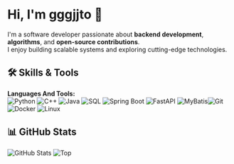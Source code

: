 # Hi, I'm gggjjto 👋

I'm a software developer passionate about **backend development**, **algorithms**, and **open-source contributions**.  
I enjoy building scalable systems and exploring cutting-edge technologies.


## 🛠 Skills & Tools

**Languages And Tools:**  
![Python](https://img.shields.io/badge/-Python-3776AB?style=flat-square&logo=python&logoColor=white)  ![C++](https://img.shields.io/badge/-C++-00599C?style=flat-square&logo=c%2B%2B&logoColor=white)  ![Java](https://img.shields.io/badge/-Java-007396?style=flat-square&logo=java&logoColor=white)  ![SQL](https://img.shields.io/badge/-SQL-4479A1?style=flat-square&logo=postgresql&logoColor=white)
![Spring Boot](https://img.shields.io/badge/-SpringBoot-6DB33F?style=flat-square&logo=spring&logoColor=white)  ![FastAPI](https://img.shields.io/badge/-FastAPI-009688?style=flat-square&logo=fastapi&logoColor=white)  ![MyBatis](https://img.shields.io/badge/-MyBatis-000000?style=flat-square&logo=apachemybatis&logoColor=white)![Git](https://img.shields.io/badge/-Git-F05032?style=flat-square&logo=git&logoColor=white)  ![Docker](https://img.shields.io/badge/-Docker-2496ED?style=flat-square&logo=docker&logoColor=white)  ![Linux](https://img.shields.io/badge/-Linux-FCC624?style=flat-square&logo=linux&logoColor=black)

## 📊 GitHub Stats

![GitHub Stats](https://github-readme-stats.vercel.app/api?username=gggjjto&show_icons=true&theme=light)  ![Top](https://github-readme-stats.vercel.app/api/top-langs/?username=gggjjto&layout=compact&theme=light)

